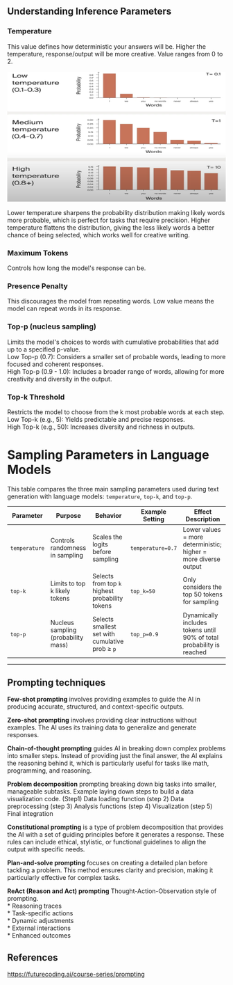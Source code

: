 ## Understanding Inference Parameters
### Temperature
This value defines how deterministic your answers will be. Higher the temperature, response/output will be more creative. Value ranges from 0 to 2.

<img src="../images/temperature.png" alt="Prefix sum" width="600" height="300">

Lower temperature sharpens the probability distribution making likely words more probable, which is perfect for tasks that require precision. Higher temperature flattens the distribution, giving the less likely words a better chance of being selected, which works well for creative writing.

### Maximum Tokens
Controls how long the model's response can be.

### Presence Penalty
This discourages the model from repeating words. Low value means the model can repeat words in its response.

### Top-p (nucleus sampling)
Limits the model's choices to words with cumulative probabilities that add up to a specified p-value.  
Low Top-p (0.7): Considers a smaller set of probable words, leading to more focused and coherent responses.  
High Top-p (0.9 - 1.0): Includes a broader range of words, allowing for more creativity and diversity in the output.  

### Top-k Threshold
Restricts the model to choose from the k most probable words at each step.  
Low Top-k (e.g., 5): Yields predictable and precise responses.  
High Top-k (e.g., 50): Increases diversity and richness in outputs.  

# Sampling Parameters in Language Models

This table compares the three main sampling parameters used during text generation with language models: `temperature`, `top-k`, and `top-p`.

| Parameter     | Purpose                            | Behavior                                     | Example Setting | Effect Description                                               |
|---------------|------------------------------------|----------------------------------------------|------------------|------------------------------------------------------------------|
| `temperature` | Controls randomness in sampling     | Scales the logits before sampling            | `temperature=0.7` | Lower values = more deterministic; higher = more diverse output |
| `top-k`       | Limits to top k likely tokens       | Selects from top `k` highest probability tokens | `top_k=50`       | Only considers the top 50 tokens for sampling                   |
| `top-p`       | Nucleus sampling (probability mass) | Selects smallest set with cumulative prob ≥ `p` | `top_p=0.9`      | Dynamically includes tokens until 90% of total probability is reached |

---


## Prompting techniques
**Few-shot prompting** involves providing examples to guide the AI in producing accurate, structured, and context-specific outputs.  

**Zero-shot prompting** involves providing clear instructions without examples. The AI uses its training data to generalize and generate responses.  

**Chain-of-thought prompting** guides AI in breaking down complex problems into smaller steps. Instead of providing just the final answer, the AI explains the reasoning behind it, which is particularly useful for tasks like math, programming, and reasoning. 

**Problem decomposition** prompting breaking down big tasks into smaller, manageable subtasks. Example laying down steps to build a data visualization code. (Step1) Data loading function (step 2) Data preprocessing (step 3) Analysis functions (step 4) Visualization (step 5) Final integration 

**Constitutional prompting** is a type of problem decomposition that provides the AI with a set of guiding principles before it generates a response. These rules can include ethical, stylistic, or functional guidelines to align the output with specific needs.  

**Plan-and-solve prompting** focuses on creating a detailed plan before tackling a problem. This method ensures clarity and precision, making it particularly effective for complex tasks.

**ReAct (Reason and Act) prompting** Thought-Action-Observation style of prompting.  
    * Reasoning traces  
    * Task-specific actions  
    * Dynamic adjustments  
    * External interactions  
    * Enhanced outcomes  

## References
https://futurecoding.ai/course-series/prompting